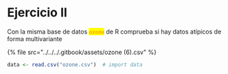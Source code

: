 # Ejercicio II

Con la misma base de datos <mark style="color:orange;">**`ozone`**</mark> de R  comprueba si hay datos atípicos de forma multivariante

{% file src="../../../.gitbook/assets/ozone (6).csv" %}

```r
data <- read.csv("ozone.csv")  # import data
```

```r

```
